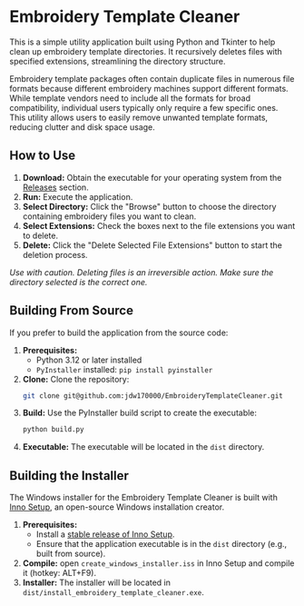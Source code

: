 # Embroidery Template Cleaner

This is a simple utility application built using Python and Tkinter to help clean up embroidery template directories. It recursively deletes files with specified extensions, streamlining the directory structure.

Embroidery template packages often contain duplicate files in numerous file formats because different embroidery machines support different formats. While template vendors need to include all the formats for broad compatibility, individual users typically only require a few specific ones. This utility allows users to easily remove unwanted template formats, reducing clutter and disk space usage.

## How to Use

1.  **Download:** Obtain the executable for your operating system from the [Releases](https://github.com/jdw170000/EmbroideryTemplateCleaner/releases) section.
2.  **Run:** Execute the application.
3.  **Select Directory:** Click the "Browse" button to choose the directory containing embroidery files you want to clean.
4.  **Select Extensions:** Check the boxes next to the file extensions you want to delete.
5.  **Delete:** Click the "Delete Selected File Extensions" button to start the deletion process.

*Use with caution. Deleting files is an irreversible action. Make sure the directory selected is the correct one.*

## Building From Source

If you prefer to build the application from the source code:

1.  **Prerequisites:**
    *   Python 3.12 or later installed
    *   `PyInstaller` installed: `pip install pyinstaller`
2.  **Clone:** Clone the repository:
    ```bash
    git clone git@github.com:jdw170000/EmbroideryTemplateCleaner.git
    ```
3.  **Build:** Use the PyInstaller build script to create the executable:
    ```bash
    python build.py
    ```
4.  **Executable:** The executable will be located in the `dist` directory.

## Building the Installer

The Windows installer for the Embroidery Template Cleaner is built with [Inno Setup](https://jrsoftware.org/isinfo.php), an open-source Windows installation creator.

1. **Prerequisites:**
   * Install a [stable release of Inno Setup](https://jrsoftware.org/isdl.php#stable).
   * Ensure that the application executable is in the `dist` directory (e.g., built from source).
2. **Compile:** open `create_windows_installer.iss` in Inno Setup and compile it (hotkey: ALT+F9).
3. **Installer:** The installer will be located in `dist/install_embroidery_template_cleaner.exe`.